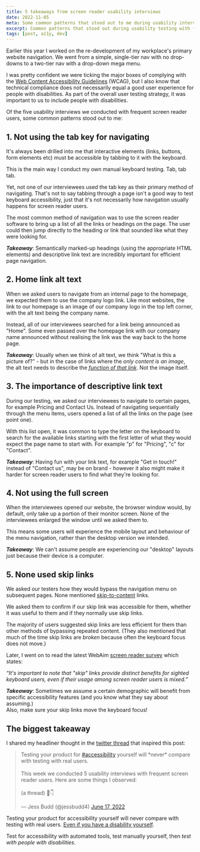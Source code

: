 ```yaml
---
title: 5 takeaways from screen reader usability interviews
date: 2022-11-05
meta: Some common patterns that stood out to me during usability interviews with frequent screen reader users.
excerpt: Common patterns that stood out during usability testing with frequent screen reader users.
tags: [post, a11y, dev]
---
```


Earlier this year I worked on the re-development of my workplace's primary website navigation. We went from a simple, single-tier nav with no drop-downs to a two-tier nav with a drop-down mega menu.

I was pretty confident we were ticking the major boxes of complying with the [Web Content Accessibility Guidelines](https://www.w3.org/WAI/standards-guidelines/wcag/) (WCAG), but I also know that technical compliance does not necessarily equal a good user experience for people with disabilities. As part of the overall user testing strategy, it was important to us to include people with disabilities.

Of the five usability interviews we conducted with frequent screen reader users, some common patterns stood out to me:

## 1. Not using the tab key for navigating

It's always been drilled into me that interactive elements (links, buttons, form elements etc) must be accessible by tabbing to it with the keyboard.

This is the main way I conduct my own manual keyboard testing. Tab, tab tab.

Yet, not one of our interviewees used the tab key as their primary method of navigating. That's not to say tabbing through a page isn't a good way to test keyboard accessibility, just that it's not necessarily how navigation usually happens for screen reader users.

The most common method of navigation was to use the screen reader software to bring up a list of all the links or headings on the page. The user could then jump directly to the heading or link that sounded like what they were looking for.

<p class="quote"><strong><em>Takeaway</em></strong>: Semantically marked-up headings (using the appropriate HTML elements) and descriptive link text are incredibly important for efficient page navigation.</p>


## 2. Home link alt text

When we asked users to navigate from an internal page to the homepage, we expected them to use the company logo link.
Like most websites, the link to our homepage is an image of our company logo in the top left corner, with the alt text being the company name.

Instead, all of our interviewees searched for a link being announced as "Home". Some even passed over the homepage link with our company name announced without realising the link was the way back to the home page.

<p class="quote"><strong><em>Takeaway</em></strong>: Usually when we think of alt text, we think "What is this a picture of?" - but in the case of links where the <em>only content is an image</em>, the alt text needs to describe the <em><a href="https://webaim.org/blog/alt-text-and-linked-images/#:~:text=However%2C%20any%20time%20an%20image%20is%20the%20only%20content%20within%20a%20link%2C%20the%20image%20MUST%20be%20given%20alternative%20text%20that%20presents%20the%20function%20of%20that%20link.">function of that link</a></em>. Not the image itself. </p>

## 3. The importance of descriptive link text

During our testing, we asked our interviewees to navigate to certain pages, for example Pricing and Contact Us. Instead of navigating sequentially through the menu items, users opened a list of all the links on the page (see point one).

With this list open, it was common to type the letter on the keyboard to search for the available links starting with the first letter of what they would expect the page name to start with. For example "p" for "Pricing", "c" for "Contact".

<p class="quote"><strong><em>Takeaway</em></strong>: Having fun with your link text, for example "Get in touch!" instead of "Contact us", may be on brand - however it also might make it harder for screen reader users to find what they're looking for.</p>


##  4. Not using the full screen

When the interviewees opened our website, the browser window would, by default, only take up a portion of their monitor screen. None of the interviewees enlarged the window until we asked them to.

This means some users will experience the mobile layout and behaviour of the menu navigation, rather than the desktop version we intended.

<p class="quote"><strong><em>Takeaway</em></strong>: We can't assume people are experiencing our "desktop" layouts just because their device is a computer.</p>


## 5. None used skip links

We asked our testers how they would bypass the navigation menu on subsequent pages. None mentioned [skip-to-content](https://webaim.org/techniques/skipnav/#overview) links.

 We asked them to confirm if our skip link was accessible for them, whether it was useful to them and if they normally use skip links.

The majority of users suggested skip links are less efficient for them than other methods of bypassing repeated content. (They also mentioned that much of the time skip links are _broken_ because often the keyboard focus does not move.)

Later, I went on to read the latest WebAim [screen reader survey](https://webaim.org/projects/screenreadersurvey9/#skip) which states:

_“It's important to note that "skip" links provide distinct benefits for sighted keyboard users, even if their usage among screen reader users is mixed.”_


<p class="quote"><strong><em>Takeaway</em></strong>: Sometimes we assume a certain demographic will benefit from specific accessibility features (and you know what they say about assuming.)<br>Also, make sure your skip links move the keyboard focus!</p>


## The biggest takeaway

I shared my headliner thought in the [twitter thread](https://twitter.com/jessbudd4/status/1537620188324978688) that inspired this post:

<blockquote class="twitter-tweet"><p lang="en" dir="ltr">Testing your product for <a href="https://twitter.com/hashtag/accessibility?src=hash&amp;ref_src=twsrc%5Etfw">#accessibility</a> yourself will *never* compare with testing with real users. <br><br>This week we conducted 5 usability interviews with frequent screen reader users. Here are some things I observed:<br><br>(a thread) 🧵👇</p>&mdash; Jess Budd (@jessbudd4) <a href="https://twitter.com/jessbudd4/status/1537620188324978688?ref_src=twsrc%5Etfw">June 17, 2022</a></blockquote> <script async src="https://platform.twitter.com/widgets.js" charset="utf-8"></script>

Testing your product for accessibility yourself will never compare with testing with real users. [Even if you have a disability yourself](https://twitter.com/jessbudd4/status/1537757945081233408?s=20&t=sTCj35qtmEWYRfagfjHjZg).


Test for accessibility with automated tools, test manually yourself, then _test with people with disabilities_.